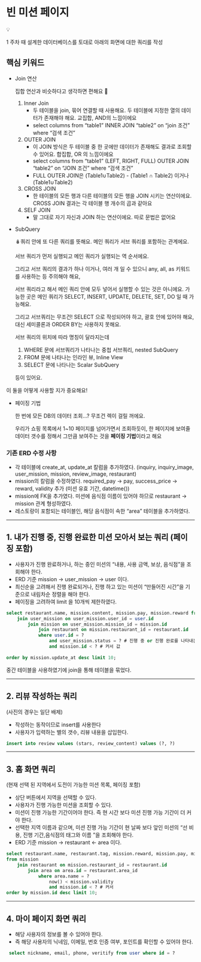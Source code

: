 # 빈 미션 페이지

<aside>
💡

1 주차 때 설계한 데이터베이스를 토대로 아래의 화면에 대한 쿼리를 작성

</aside>

## 핵심 키워드

- Join 연산
    
    집합 연산과 비슷하다고 생각하면 편해요 🙂
    
    1. Inner Join
        - 두 테이블을 join, 묶어 연결할 때 사용해요. 두 테이블에 지정한 열의 데이터가 존재해야 해요. 교집합, AND의 느낌이에요
        - select columns from “table1” INNER JOIN “table2” on “join 조건” where “검색 조건”
    2. OUTER JOIN
        - 이 JOIN 방식은 두 테이블 중 한 곳에만 데이터가 존재해도 결과로 조회할 수 있어요. 합집합, OR 의 느낌이에요
        - select columns from “table1” (LEFT, RIGHT, FULL) OUTER JOIN “table2” on “JOIN 조건” where “검색 조건”
        - FULL OUTER JOIN은 (Table1∪Table2) - (Table1 ∩ Table2) 이거나 (Table1∪Table2)
    3. CROSS JOIN
        - 한 테이블의 모든 행과 다른 테이블의 모든 행을 JOIN 시키는 연산이에요. CROSS JOIN 결과는 각 테이블 행 개수의 곱과 같아요
    4. SELF JOIN
        - 말 그대로 자기 자신과 JOIN 하는 연산이에요. 따로 문법은 없어요
- SubQuery
    
    🪆쿼리 안에 또 다른 쿼리를 뜻해요. 메인 쿼리가 서브 쿼리를 포함하는 관계에요.
    
    서브 쿼리가 먼저 실행되고 메인 쿼리가 실행되는 역 순서에요. 
    
    그리고 서브 쿼리의 결과가 하나 이거나, 여러 개 일 수 있으니 any, all, as 키워드를 사용하는 등 주의해야 해요,
    
    서브 쿼리라고 해서 메인 쿼리 안에 모두 넣어서 실행할 수 있는 것은 아니에요. 가능한 곳은 메인 쿼리가 SELECT, INSERT, UPDATE, DELETE, SET, DO 일 때 가능해요.
    
    그리고 서브쿼리는 무조건! SELECT 으로 작성되어야 하고, 괄호 안에 있어야 해요, 대신 세미콜론과 ORDER BY는 사용하지 못해요.
    
    서브 쿼리의 위치에 따라 명칭이 달라지는데 
    
    1. WHERE 문에 서브쿼리가 나타나는 중첩 서브쿼리, nested SubQuery
    2. FROM 문에 나타나는 인라인 뷰, Inline View
    3. SELECT 문에 나타나는 Scalar SubQuery 
    
    등이 있어요.
    

이 둘을 어떻게 사용할 지가 중요해요!

- 페이징 기법
    
    한 번에 모든 DB의 데이터 조회…? 무조건 렉이 걸릴 꺼에요.
    
    우리가 쇼핑 목록에서 1~10 페이지를 넘어가면서 조회하듯이, 한 페이지에 보여줄 데이터 갯수를 정해서 그만큼 보여주는 것을 **페이징 기법**이라고 해요
    

### 기존 ERD 수정 사항

- 각 테이블에 create_at, update_at 칼럼을 추가하였다.
(inquiry, inquiry_image, user_mission, mission, review_image, restaurant)
- mission의 칼럼을 수정하였다. required_pay → pay,   success_price → reward, validity 추가 (미션 유효 기간,  datetime())
- mission에 FK을 추가였다. 미션에 음식점 이름이 있어야 하므로 restaurant → mission 관계 형성하였다.
- 레스토랑이 포함되는 테이블인, 해당 음식점이 속한 “area” 테이블을 추가하였다.

---

## 1. 내가 진행 중, 진행 완료한 미션 모아서 보는 쿼리 (페이징 포함)

- 사용자가 진행 완료하거나, 하는 중인 미션의 “내용, 사용 금액, 보상, 음식점”을 조회해야 한다.
- ERD 기준 mission → user_mission → user 이다.
- 최신순을 고려해서 진행 완료되거나, 진행 하고 있는 미션이 “만들어진  시간”을 기준으로 내림차순 정렬을 해야 한다.
- 페이징을 고려하여 limit 을 10개씩 제한하였다.

```sql
select restaurant.name, mission.content, mission.pay, mission.reward from user
	join user_mission on user_mission.user_id = user.id
		join mission on user_mission.mission_id = mission.id
			join restaurant on mission.restaurant_id = restaurant.id
			where user.id = ?
				and user_mission.status = ? # 진행 중 or 진행 완료를 나타내는 값.
				and mission.id < ? # 커서 값
				
order by mission.update_at desc limit 10;
```

중간 테이블을 사용하였기에 join을 통해 테이블을 묶었다.

---

## 2. 리뷰 작성하는 쿼리

(사진의 경우는 일단 배제)

- 작성하는 동작이므로 insert를 사용한다
- 사용자가 입력하는 별의 갯수, 리뷰 내용을 삽입한다.

```sql
insert into review values (stars, review_content) values (?, ?)
```

---

## 3. 홈 화면 쿼리

(현재 선택 된 지역에서 도전이 가능한 미션 목록, 페이징 포함)

- 상단 버튼에서 지역을 선택할 수 있다.
- 사용자가 진행 가능한 미션을 조회할 수 있다.
- 미션이 진행 가능한 기간이어야 한다. 즉 현 시간 보다 미션 진행 가능 기간이 더 커야 한다.
- 선택한 지역 이름과 같으며, 미션 진행 가능 기간이 현 날짜 보다 앞인 미션의 “선 비용, 진행 기간,음식점의 태그와 이름 ”을 조회해야 한다.
- ERD 기준 mission → restaurant ← area 이다.

```sql
select restaurant.name, restaurant.tag, mission.reward, mission.pay, mission.validity
from mission
	join restaurant on mission.restaurant_id = restaurant.id
		join area on area.id = restaurant.area_id
			where area.name = ?
				now() < mission.validity
				and mission.id < ? # 커서
order by mission.id desc limit 10;
```

---

## 4. 마이 페이지 화면 쿼리

- 해당 사용자의 정보를 볼 수 있어야 한다.
- 즉 해당 사용자의 닉네임, 이메일, 번호 인증 여부, 포인트를 확인할 수 있어야 한다.

```sql
 select nickname, email, phone, veritify from user where id = ?
```